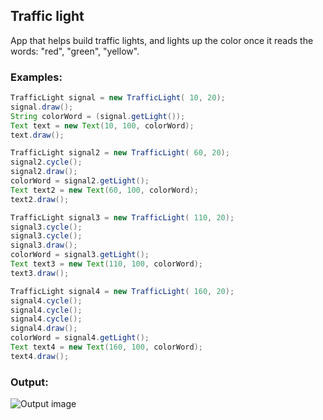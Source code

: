## Traffic light
App that helps build traffic lights, and lights up the color once it reads the words: "red", "green", "yellow".

### Examples:
```java
TrafficLight signal = new TrafficLight( 10, 20);
signal.draw();
String colorWord = (signal.getLight());
Text text = new Text(10, 100, colorWord);
text.draw();

TrafficLight signal2 = new TrafficLight( 60, 20);
signal2.cycle();
signal2.draw();
colorWord = signal2.getLight();
Text text2 = new Text(60, 100, colorWord);
text2.draw();

TrafficLight signal3 = new TrafficLight( 110, 20);
signal3.cycle();
signal3.cycle();
signal3.draw();
colorWord = signal3.getLight();
Text text3 = new Text(110, 100, colorWord);
text3.draw();

TrafficLight signal4 = new TrafficLight( 160, 20);
signal4.cycle();
signal4.cycle();
signal4.cycle();
signal4.draw();
colorWord = signal4.getLight();
Text text4 = new Text(160, 100, colorWord);
text4.draw();
```
### Output:

![Output image](https://raw.githubusercontent.com/ellelustrious/traffic-light/master/traffic-light.png)
